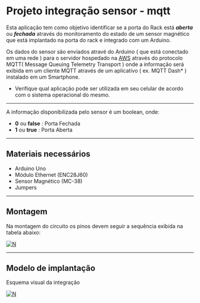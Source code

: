 # Projeto integração sensor - mqtt

Esta aplicação tem como objetivo identificar se a porta do Rack está ***aberta*** ou ***fechada*** através do monitoramento do estado de um sensor magnético que está implantado na porta do rack e integrado com um Arduino.

Os dados do sensor são enviados atravé do Arduino ( que está conectado em uma rede ) para o servidor hospedado na [AWS](https://aws.amazon.com/pt/) através do protocolo MQTT( Message Queuing Telemetry Transport ) onde a informação será exibida em um cliente MQTT através de um aplicativo ( ex. MQTT Dash* ) instalado em um Smartphone.


* Verifique qual aplicação pode ser utilizada em seu celular de acordo com o sistema operacional do mesmo.   
---

A informação disponibilizada pelo sensor é um boolean, onde:

- **0** ou **false** : Porta Fechada
- **1** ou **true** : Porta Aberta  

---

## Materiais necessários

- Arduino Uno
- Módulo Ethernet (ENC28J60)
- Sensor Magnético (MC-38)
- Jumpers

---

## Montagem

Na montagem do circuito os pinos devem seguir a sequência exibida na tabela abaixo:

[![N](https://user-images.githubusercontent.com/1204984/107174323-b2caf600-69a8-11eb-86cc-0582a025c966.png)](#)

---

## Modelo de implantação

Esquema visual da integração

[![N](https://user-images.githubusercontent.com/1204984/107174295-9a5adb80-69a8-11eb-8764-69a9f137fb79.png)](#)
